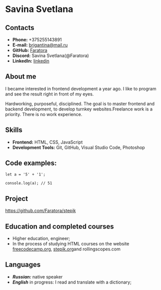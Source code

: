 #   Savina Svetlana 

## Contacts  

- **Phone:** +375255143891  
- **E-mail:** brigantina@mail.ru  
- **GitHub:** [Faratora](https://github.com/Faratora/)
- **Discord:** Savina Svetlana(@Faratora)
- **LinkedIn:** [linkedin](www.linkedin.com/in/faratora)  

##  About me

I became interested in frontend development a year ago. I like to program and see the result right in front of my eyes.

Hardworking, purposeful, disciplined. The goal is to master frontend and backend development, to develop turnkey websites.Freelance work is a priority. There is no work experience.

## Skills

- **Frontend:** HTML, CSS, JavaScript
- **Development Tools:** Git, GitHub, Visual Studio Code, Photoshop


## Code examples:

 
```
let a = '5' + '1';
 
console.log(a); // 51
```

 ## Project

 https://github.com/Faratora/stepik

 ## Education and completed courses

* Higher education, engineer;
* In the process of studying HTML courses on the website [freecodecamp.org](https://www.freecodecamp.org/), [stepik.org](https://stepik.org/)and rollingscopes.com


 ## Languages

* ___Russian:___ native speaker
* ___English___ in progress: I read and translate with a dictionary;